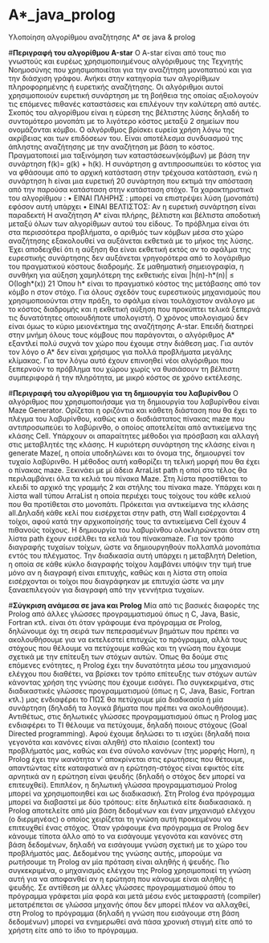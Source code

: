 # A*_java_prolog
Υλοποίηση αλγορίθμου αναζήτησης Α* σε java &amp; prolog

#**Περιγραφή του  αλγορίθμου Α-star** 
O A-star είναι από τους πιο γνωστούς και ευρέως χρησιμοποιημένους αλγόριθμους της Τεχνητής Νοημοσύνης που χρησιμοποιείται για την αναζήτηση μονοπατιού και για την διάσχιση γράφου. Ανήκει στην κατηγορία των αλγορίθμων πληροφορημένης ή ευρετικής αναζήτησης. Οι αλγόριθμοι αυτοί χρησιμοποιούν ευρετική συνάρτηση με τη βοήθεια της οποίας αξιολογούν τις επόμενες πιθανές καταστάσεις και επιλέγουν την καλύτερη από αυτές.
Σκοπός του αλγορίθμου είναι η εύρεση της βέλτιστης λύσης δηλαδή το συντομότερο μονοπάτι με το λιγότερο κόστος μεταξύ 2 σημείων που ονομάζονται κόμβοι. Ο αλγόριθμος βρίσκει ευρεία χρήση λόγω της ακρίβειας και των επιδόσεων του. Είναι αποτέλεσμα συνδυασμού της άπληστης αναζήτησης με την αναζήτηση με βάση το κόστος. Πραγματοποιεί μια ταξινόμηση των καταστάσεων(κόμβων) με βάση την συνάρτηση f(k)= g(k) + h(k). H συνάρτηση g αντιπροσωπεύει το κόστος για να φθάσουμε από το αρχική κατάσταση στην τρέχουσα κατάσταση, ενώ η συνάρτηση h είναι μια ευρετική 20 συνάρτηση που εκτιμά την απόσταση από την παρούσα κατάσταση στην κατάσταση στόχο.
Τα χαρακτηριστικά του αλγορίθμου :
• ΕΙΝΑΙ ΠΛΗΡΗΣ : μπορεί να επιστρέψει λύση (μονοπάτι) εφόσον αυτή υπάρχει
• ΕΙΝΑΙ ΒΕΛΤΙΣΤΟΣ: Αν η ευρετική συνάρτηση είναι παραδεκτή
Η αναζήτηση Α* είναι πλήρης, βέλτιστη και βέλτιστα αποδοτική μεταξύ όλων των αλγορίθμων αυτού του είδους. Το πρόβλημα είναι ότι στα περισσότερα προβλήματα, ο αριθμός των κόμβων μέσα στο χώρο αναζήτησης εξακολουθεί να αυξάνεται εκθετικά με το μήκος της λύσης. Έχει αποδειχθεί ότι η αύξηση θα είναι εκθετική εκτός αν το σφάλμα της ευρεστικής συνάρτησης δεν αυξάνεται γρηγορότερα από το λογάριθμο του πραγματικού κόστους διαδρομής. Σε μαθηματική σημειογραφία, η συνθήκη για αύξηση χαμηλότερη της εκθετικής είναι |h(n)-h*(n)| ≤ Ο(logh*(x)) 21 Όπου h* είναι το πραγματικό κόστος της μετάβασης από τον κόμβο n στον στόχο. Για όλους σχεδόν τους ευρεστικούς μηχανισμούς που χρησιμοποιούνται στην πράξη, το σφάλμα είναι τουλάχιστον ανάλογο με το κόστος διαδρομής και η εκθετική αύξηση που προκύπτει τελικά ξεπερνά τις δυνατότητες οποιουδήποτε υπολογιστή. Ο χρόνος υπολογισμού δεν είναι όμως το κύριο μειονέκτημα της αναζήτησης Α-star. Επειδή διατηρεί στην μνήμη όλους τους κόμβους που παράγονται, ο αλγόριθμος Α* εξαντλεί πολύ συχνά τον χώρο που έχουμε στην διάθεση μας. Για αυτόν τον λόγο ο Α* δεν είναι χρήσιμος για πολλά προβλήματα μεγάλης κλίμακας. Για τον λόγω αυτό έχουν επινοηθεί νέοι αλγόριθμοι που ξεπερνούν το πρόβλημα του χώρου χωρίς να θυσιάσουν τη βέλτιστη συμπεριφορά ή την πληρότητα, με μικρό κόστος σε χρόνο εκτέλεσης.

#**Περιγραφή του αλγορίθμου για τη δημιουργία του λαβυρίνθου**
Ο αλγόριθμος που χρησιμοποιήσαμε για τη δημιουργία του λαβυρίνθου είναι Maze Generator. Ορίζεται η οριζόντια και κάθετη διάσταση που θα έχει το πλέγμα του λαβυρίνθου, καθώς και ο δισδιάστατος πίνακας maze που αντιπροσωπεύει το λαβύρινθο, ο οποίος αποτελείται από αντικείμενα της κλάσης Cell. Υπάρχουν οι απαραίτητες μέθοδοι για πρόσβαση και αλλαγή στις μεταβλητές της κλάσης. Η κυριότερη συνάρτηση της κλάσης είναι η generate Maze(, η οποία υποδηλώνει και το όνομα της, δημιουργεί τον τυχαίο λαβύρινθο. Η μέθοδος αυτή καθορίζει τη τελική μορφή που θα έχει ο πίνακας maze. Ξεκινάει με μί άδεια ArraList path η οποί στο τέλος θα περιλαμβάνει όλα τα κελιά του πίνακα Maze. Στη λίστα προστίθεται το κλειδί το αρχικό της γραμμής 2 και στήλης του πίνακα maze. Υπάρχει και η λίστα wall τύπου ArraList η οποία περιέχει τους τοίχους του κάθε κελιού που θα προτίθεται στο μονοπάτι. Πρόκειται για αντικείμενα της κλάσης all.Δηλαδή κάθε κελί που εισέρχεται στην path, στη Wall εισέρχονται 4 τοίχοι, αφού κατά την αρχικοποίησής τους τα αντικείμενα Cell έχουν 4 πιθανούς τοίχους. Η δημιουργία του λαβυρίνθου ολοκληρώνεται όταν στη λίστα path έχουν εισέλθει τα κελιά του πίνακαmaze. Για τον τρόπο διαγραφής τυχαίων τοίχων, ώστε να  δημιουργηθούν πολλαπλά μονοπάτια εντός του πλέγματος. Την διαδικασία αυτή υπάρχει η μεταβλητή Deletion, η οποία σε κάθε κύκλο διαγραφής τοίχου λαμβάνει υπόψιν την τιμή true μόνο αν η διαγραφή είναι επιτυχής, καθώς και η λίστα στη οποία εισέρχονται οι τοίχοι που διαγράφηκαν με επιτυχία ώστε να μην ξαναεπιλεγούν για διαγραφή από την γεννήτρια τυχαίων.

#**Σύγκριση  ανάμεσα σε java και Prolog**
Μία από τις βασικές διαφορές της Prolog από άλλες γλώσσες προγραμματισμού όπως η C, Java, Basic, Fortran κτλ. είναι ότι όταν γράφουμε ένα πρόγραμμα σε Prolog, δηλώνουμε όχι τη σειρά των πεπερασμένων βημάτων που πρέπει να ακολουθήσουμε για να εκτελεστεί επιτυχώς το πρόγραμμα, αλλά τους στόχους που θέλουμε να πετύχουμε καθώς και τη γνώση που έχουμε σχετικά με την επίτευξη των στόχων αυτών. Όπως θα δούμε στις επόμενες ενότητες, η Prolog έχει την δυνατότητα μέσω του μηχανισμού ελέγχου που διαθέτει, να βρίσκει τον τρόπο επίτευξης των στόχων αυτών κάνοντας χρήση της γνώσης που έχουμε εισάγει.
Πιο συγκεκριμένα, στις διαδικαστικές γλώσσες προγραμματισμού (όπως η C, Java, Basic, Fortran κτλ.) μας ενδιαφέρει το ΠΩΣ θα πετύχουμε μία διαδικασία ή μία συνάρτηση (δηλαδή τα λογικά βήματα που πρέπει να ακολουθήσουμε). 
Αντιθέτως, στις δηλωτικές γλώσσες προγραμματισμού όπως η Prolog μας ενδιαφέρει το ΤΙ θέλουμε να πετύχουμε, δηλαδή ποιους στόχους (Goal Directed programming). Αφού έχουμε δηλώσει το τι ισχύει (δηλαδή ποια γεγονότα και κανόνες είναι αληθή) στο πλαίσιο (context) του προβλήματός μας, καθώς και ένα σύνολο κανόνων (της μορφής Horn), η Prolog έχει την ικανότητα ν' αποκρίνεται στις ερωτήσεις που θέτουμε, απαντώντας είτε καταφατικά αν η ερώτηση-στόχος είναι εφικτός είτε αρνητικά αν η ερώτηση είναι ψευδής (δηλαδή ο στόχος δεν μπορεί να επιτευχθεί).
Επιπλέον, η δηλωτική γλώσσα προγραμματισμού Prolog μπορεί να χρησιμοποιηθεί και ως διαδικασική. Στη Prolog ένα πρόγραμμα μπορεί να διαβαστεί με δύο τρόπους: είτε δηλωτικά είτε διαδικασιακά.  η Prolog αποτελείτε από μία βάση δεδομένων και έναν μηχανισμό ελέγχου (ο διερμηνέας) ο οποίος χειρίζεται τη γνώση αυτή προκειμένου να επιτευχθεί ένας στόχος.
Όταν γράφουμε ένα πρόγραμμα σε Prolog δεν κάνουμε τίποτα άλλο από το να εισάγουμε γεγονότα και κανόνες στη βάση δεδομένων, δηλαδή να εισάγουμε γνώση σχετική με το χώρο του προβλήματός μας. Δεδομένου της γνώσης αυτής, μπορούμε να ρωτήσουμε τη Prolog αν μία πρόταση είναι αληθής ή ψευδής. Πιο συγκεκριμένα, ο μηχανισμός ελέγχου της Prolog χρησιμοποιεί τη γνώση αυτή για να αποφανθεί αν η ερώτηση που κάνουμε είναι αληθής ή ψευδής.
Σε αντίθεση με άλλες γλώσσες προγραμματισμού όπου το πρόγραμμα γράφεται μία φορά και μετά μέσω ενός μεταφραστή (compiler) μετατρέπεται σε γλώσσα μηχανής όπου δεν μπορεί πλέον να αλλαχθεί, στη Prolog το πρόγραμμα (δηλαδή η γνώση που εισάγουμε στη βάση δεδομένων) μπορεί να ενημερωθεί ανά πάσα χρονική στιγμή είτε από το χρήστη είτε από το ίδιο το πρόγραμμα.
